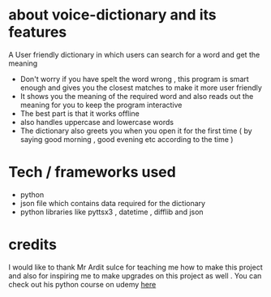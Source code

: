 # about voice-dictionary and its features

A User friendly dictionary in which users can search for a word and get the meaning 
- Don't worry if you have spelt the word wrong , 
  this program is smart enough and gives you the closest matches to make it more user friendly 
- It shows you the meaning of the required word and also reads out the meaning for you
  to keep the program interactive 
- The best part is that it works offline
- also handles uppercase and lowercase words
- The dictionary also greets you when you open it for the first time 
  ( by saying good morning , good evening etc according to the time )

# Tech / frameworks used
- python
- json file which contains data required for the dictionary
- python libraries like pyttsx3 , datetime , difflib and json

# credits
I would like to thank Mr Ardit sulce for teaching me how to make this project and 
also for inspiring me to make upgrades on this project as well . 
You can check out his python course on udemy [here](https://www.udemy.com/course/the-python-mega-course/)  
